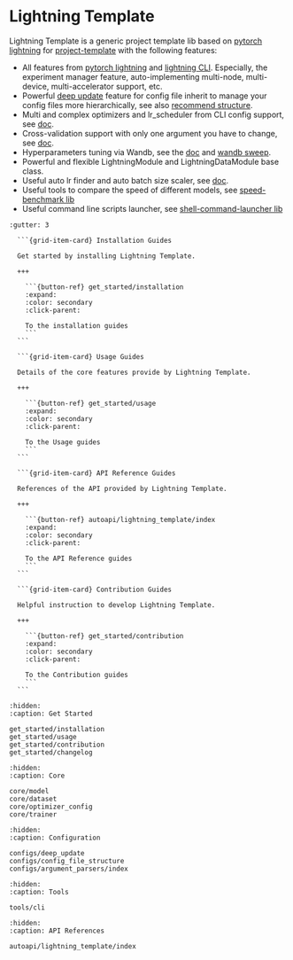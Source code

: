 # Lightning Template

Lightning Template is a generic project template lib based on [pytorch lightning](https://pytorch-lightning.readthedocs.io/en/stable/) for [project-template](https://github.com/shenmishajing/project_template) with the following features:

- All features from [pytorch lightning](https://pytorch-lightning.readthedocs.io/en/stable/) and [lightning CLI](https://pytorch-lightning.readthedocs.io/en/stable/cli/lightning_cli.html). Especially, the experiment manager feature, auto-implementing multi-node, multi-device, multi-accelerator support, etc.
- Powerful [deep update](configs/deep_update.md) feature for config file inherit to manage your config files more hierarchically, see also [recommend structure](configs/config_file_structure.md).
- Multi and complex optimizers and lr_scheduler from CLI config support, see [doc](core/optimizer_config.md).
- Cross-validation support with only one argument you have to change, see [doc](core/trainer.md).
- Hyperparameters tuning via Wandb, see the [doc](configs/argument_parsers/json_file.md) and [wandb sweep](https://docs.wandb.ai/guides/sweeps).
- Powerful and flexible LightningModule and LightningDataModule base class.
- Useful auto lr finder and auto batch size scaler, see [doc](tools/cli.md).
- Useful tools to compare the speed of different models, see [speed-benchmark lib](https://github.com/shenmishajing/speed_benchmark)
- Useful command line scripts launcher, see [shell-command-launcher lib](https://github.com/shenmishajing/shell_command_launcher)

````{grid} 2
:gutter: 3

  ```{grid-item-card} Installation Guides

  Get started by installing Lightning Template.

  +++

    ```{button-ref} get_started/installation
    :expand:
    :color: secondary
    :click-parent:

    To the installation guides
    ```
  ```

  ```{grid-item-card} Usage Guides

  Details of the core features provide by Lightning Template.

  +++

    ```{button-ref} get_started/usage
    :expand:
    :color: secondary
    :click-parent:

    To the Usage guides
    ```
  ```

  ```{grid-item-card} API Reference Guides

  References of the API provided by Lightning Template.

  +++

    ```{button-ref} autoapi/lightning_template/index
    :expand:
    :color: secondary
    :click-parent:

    To the API Reference guides
    ```
  ```

  ```{grid-item-card} Contribution Guides

  Helpful instruction to develop Lightning Template.

  +++

    ```{button-ref} get_started/contribution
    :expand:
    :color: secondary
    :click-parent:

    To the Contribution guides
    ```
  ```
````

```{toctree}
:hidden:
:caption: Get Started

get_started/installation
get_started/usage
get_started/contribution
get_started/changelog
```

```{toctree}
:hidden:
:caption: Core

core/model
core/dataset
core/optimizer_config
core/trainer
```

```{toctree}
:hidden:
:caption: Configuration

configs/deep_update
configs/config_file_structure
configs/argument_parsers/index
```

```{toctree}
:hidden:
:caption: Tools

tools/cli
```

```{toctree}
:hidden:
:caption: API References

autoapi/lightning_template/index
```
